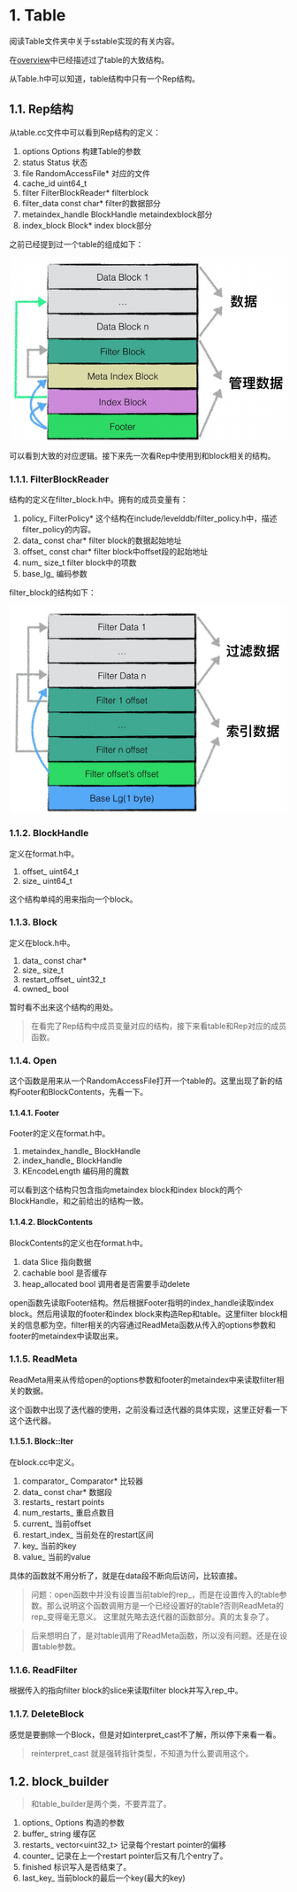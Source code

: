 # 1. Table

阅读Table文件夹中关于sstable实现的有关内容。

在[overview](./overview.md)中已经描述过了table的大致结构。

从Table.h中可以知道，table结构中只有一个Rep结构。

## 1.1. Rep结构

从table.cc文件中可以看到Rep结构的定义：

1. options Options 构建Table的参数
2. status Status 状态
3. file RandomAccessFile* 对应的文件
4. cache_id uint64_t
5. filter FilterBlockReader* filterblock
6. filter_data const char* filter的数据部分
7. metaindex_handle BlockHandle metaindexblock部分
8. index_block Block* index block部分

之前已经提到过一个table的组成如下：

![table结构](../pic/block间逻辑结构.png)

可以看到大致的对应逻辑。接下来先一次看Rep中使用到和block相关的结构。

### 1.1.1. FilterBlockReader

结构的定义在filter_block.h中。拥有的成员变量有：

1. policy_  FilterPolicy* 这个结构在include/levelddb/filter_policy.h中，描述filter_policy的内容。
2. data_ const char* filter block的数据起始地址
3. offset_ const char* filter block中offset段的起始地址
4. num_ size_t filter block中的项数
5. base_lg_ 编码参数

filter_block的结构如下：

![filter_block](../pic/filter_block结构.png)

### 1.1.2. BlockHandle

定义在format.h中。

1. offset_ uint64_t
2. size_ uint64_t

这个结构单纯的用来指向一个block。

### 1.1.3. Block

定义在block.h中。

1. data_ const char*
2. size_ size_t
3. restart_offset_ uint32_t
4. owned_ bool

暂时看不出来这个结构的用处。

> 在看完了Rep结构中成员变量对应的结构，接下来看table和Rep对应的成员函数。

### 1.1.4. Open

这个函数是用来从一个RandomAccessFile打开一个table的。这里出现了新的结构Footer和BlockContents，先看一下。

#### 1.1.4.1. Footer

Footer的定义在format.h中。

1. metaindex_handle_ BlockHandle
2. index_handle_ BlockHandle
3. KEncodeLength 编码用的魔数

可以看到这个结构只包含指向metaindex block和index block的两个BlockHandle，和之前给出的结构一致。

#### 1.1.4.2. BlockContents

BlockContents的定义也在format.h中。

1. data Slice 指向数据
2. cachable bool 是否缓存
3. heap_allocated bool 调用者是否需要手动delete

open函数先读取Footer结构。然后根据Footer指明的index_handle读取index block。然后用读取的footer和index block来构造Rep和table。这里filter block相关的信息都为空。filter相关的内容通过ReadMeta函数从传入的options参数和footer的metaindex中读取出来。

### 1.1.5. ReadMeta

ReadMeta用来从传给open的options参数和footer的metaindex中来读取filter相关的数据。

这个函数中出现了迭代器的使用，之前没看过迭代器的具体实现，这里正好看一下这个迭代器。

#### 1.1.5.1. Block::Iter

在block.cc中定义。

1. comparator_ Comparator* 比较器
2. data_ const char* 数据段
3. restarts_ restart points
4. num_restarts_ 重启点数目 
5. current_ 当前offset
6. restart_index_ 当前处在的restart区间
7. key_ 当前的key
8. value_ 当前的value

具体的函数就不用分析了，就是在data段不断向后访问，比较直接。

> 问题：open函数中并没有设置当前table的rep_，而是在设置传入的table参数。那么说明这个函数调用方是一个已经设置好的table?否则ReadMeta的rep_变得毫无意义。
> 这里就先略去迭代器的函数部分。真的太复杂了。

> 后来想明白了，是对table调用了ReadMeta函数，所以没有问题。还是在设置table参数。

### 1.1.6. ReadFilter

根据传入的指向filter block的slice来读取filter block并写入rep_中。

### 1.1.7. DeleteBlock

感觉是要删除一个Block，但是对如interpret_cast不了解，所以停下来看一看。

> reinterpret_cast 就是强转指针类型，不知道为什么要调用这个。

## 1.2. block_builder

> 和table_builder是两个类，不要弄混了。

1. options_ Options 构造的参数
2. buffer_ string 缓存区
3. restarts_ vector<uint32_t> 记录每个restart pointer的偏移
4. counter_ 记录在上一个restart pointer后又有几个entry了。
5. finished 标识写入是否结束了。
6. last_key_ 当前block的最后一个key(最大的key)


